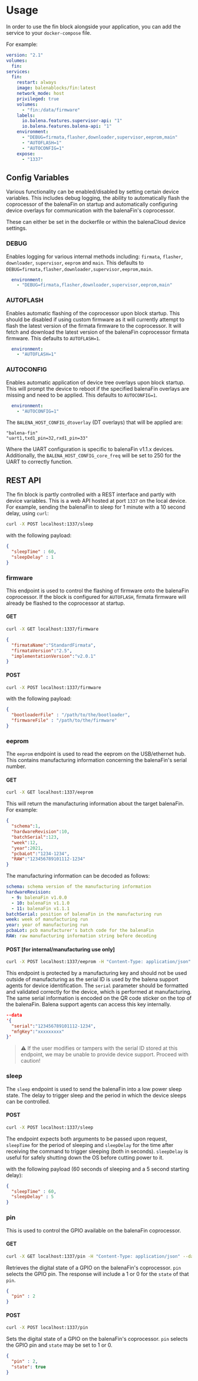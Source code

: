 # Usage

In order to use the fin block alongside your application, you can add the service to your `docker-compose` file.

For example:

```yaml
version: "2.1"
volumes:
  fin:
services:
  fin:
    restart: always
    image: balenablocks/fin:latest
    network_mode: host
    privileged: true
    volumes:
      - "fin:/data/firmware"
    labels:
      io.balena.features.supervisor-api: "1"
      io.balena.features.balena-api: "1"
    environment:
      - "DEBUG=firmata,flasher,downloader,supervisor,eeprom,main"
      - "AUTOFLASH=1"
      - "AUTOCONFIG=1"
    expose:
      - "1337"
```

## Config Variables

Various functionality can be enabled/disabled by setting certain device variables.
This includes debug logging, the ability to automatically flash the coprocessor of the balenaFin on startup and automatically configuring device overlays for communication with the balenaFin's coprocessor.

These can either be set in the dockerfile or within the balenaCloud device settings.

### DEBUG

Enables logging for various internal methods including: `firmata`, `flasher`, `downloader`, `supervisor`, `eeprom` and `main`.
This defaults to `DEBUG=firmata,flasher,downloader,supervisor,eeprom,main`.

```yaml
  environment:
    - "DEBUG=firmata,flasher,downloader,supervisor,eeprom,main"
```

### AUTOFLASH

Enables automatic flashing of the coprocessor upon block startup.
This should be disabled if using custom firmware as it will currently attempt to flash the latest version of the firmata firmware to the coprocessor.
It will fetch and download the latest version of the balenaFin coprocessor firmata firmware.
This defaults to `AUTOFLASH=1`.

```yaml
  environment:
    - "AUTOFLASH=1"
```

### AUTOCONFIG

Enables automatic application of device tree overlays upon block startup.
This will prompt the device to reboot if the specified balenaFin overlays are missing and need to be applied.
This defaults to `AUTOCONFIG=1`.

```yaml
  environment:
    - "AUTOCONFIG=1"
```

The `BALENA_HOST_CONFIG_dtoverlay` (DT overlays) that will be applied are:
```
"balena-fin"
"uart1,txd1_pin=32,rxd1_pin=33"
```

Where the UART configuration is specific to balenaFin v1.1.x devices.
Additionally, the `BALENA_HOST_CONFIG_core_freq` will be set to 250 for the UART to correctly function.

## REST API

The fin block is partly controlled with a REST interface and partly with device variables.
This is a web API hosted at port `1337` on the local device.
For example, sending the balenaFin to sleep for 1 minute with a 10 second delay, using `curl`:

```bash
curl -X POST localhost:1337/sleep
```

with the following payload:

```json
{
  "sleepTime" : 60,
  "sleepDelay" : 1
}
```

### firmware

This endpoint is used to control the flashing of firmware onto the balenaFin coprocessor.
If the block is configured for `AUTOFLASH`, firmata firmware will already be flashed to the coprocessor  at startup.

#### GET

```bash
curl -X GET localhost:1337/firmware
```

```json
{
  "firmataName":"StandardFirmata",
  "firmataVersion":"2.5",
  "implementationVersion":"v2.0.1"
}
```

#### POST

```bash
curl -X POST localhost:1337/firmware
```

with the following payload:

```json
{
  "bootloaderFile" : "/path/to/the/bootloader",
  "firmwareFile" : "/path/to/the/firmware"
}
```

### eeprom

The `eeprom` endpoint is used to read the eeprom on the USB/ethernet hub.
This contains manufacturing information concerning the balenaFin's serial number.

#### GET

```bash
curl -X GET localhost:1337/eeprom
```

This will return the manufacturing information about the target balenaFin.
For example:

```json
{
  "schema":1,
  "hardwareRevision":10,
  "batchSerial":123,
  "week":12,
  "year":2021,
  "pcbaLot":"1234-1234",
  "RAW":"123456789101112-1234"
}
```

The manufacturing information can be decoded as follows:

```yaml
schema: schema version of the manufacturing information
hardwareRevision: 
  - 9: balenaFin v1.0.0
  - 10: balenaFin v1.1.0
  - 11: balenaFin v1.1.1
batchSerial: position of balenaFin in the manufacturing run
week: week of manufacturing run
year: year of manufacturing run
pcbaLot: pcb manufacturer's batch code for the balenaFin
RAW: raw manufacturing information string before decoding
```

#### POST [for internal/manufacturing use only]

```bash
curl -X POST localhost:1337/eeprom -H "Content-Type: application/json"
```

This endpoint is protected by a manufacturing key and should not be used outside of manufacturing as the serial ID is used by the balena support agents for device identification.
The `serial` parameter should be formatted and validated correctly for the device, which is performed at manufacturing.
The same serial information is encoded on the QR code sticker on the top of the balenaFin.
Balena support agents can access this key internally.

```json
--data 
'{
  "serial":"123456789101112-1234", 
  "mfgKey":"xxxxxxxxx"
}'
```

> :warning: If the user modifies or tampers with the serial ID stored at this endpoint, we may be unable to provide device support. Proceed with caution!

### sleep

The `sleep` endpoint is used to send the balenaFin into a low power sleep state.
The delay to trigger sleep and the period in which the device sleeps can be controlled.

#### POST

```bash
curl -X POST localhost:1337/sleep
```

The endpoint expects both arguments to be passed upon request, `sleepTime` for the period of sleeping and `sleepDelay` for the time after receiving the command to trigger sleeping (both in seconds).
`sleepDelay` is useful for safely shutting down the OS before cutting power to it.

with the following payload (60 seconds of sleeping and a 5 second starting delay):

```json
{
  "sleepTime" : 60,
  "sleepDelay" : 5
}
```

### pin

This is used to control the GPIO available on the balenaFin coprocessor.

#### GET

```bash
curl -X GET localhost:1337/pin -H "Content-Type: application/json" --data
```

Retrieves the digital state of a GPIO on the balenaFin's coprocessor.
`pin` selects the GPIO pin.
The response will include a 1 or 0 for the `state` of that `pin`.

```json
{
  "pin" : 2
}
```

#### POST

```bash
curl -X POST localhost:1337/pin
```

Sets the digital state of a GPIO on the balenaFin's coprocessor.
`pin` selects the GPIO pin and `state` may be set to 1 or 0.

```json
{
  "pin" : 2,
  "state": true
}
```
